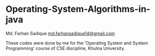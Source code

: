# Operating-System-Algorithms-in-java
Md. Farhan Sadique
md.farhansadique14@gmail.com

These codes were done by me for the 'Operating System and System Programming' course of CSE discipline, Khulna University.
